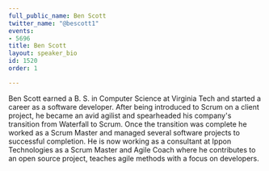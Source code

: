```yaml
---
full_public_name: Ben Scott
twitter_name: "@bescott1"
events:
- 5696
title: Ben Scott
layout: speaker_bio
id: 1520
order: 1

---
```

Ben Scott earned a B. S. in Computer Science at Virginia Tech and started a career as a software developer. After being introduced to Scrum on a client project, he became an avid agilist and spearheaded his company's transition from Waterfall to Scrum. Once the transition was complete he worked as a Scrum Master and managed several software projects to successful completion. He is now working as a consultant at Ippon Technologies as a Scrum Master and Agile Coach where he contributes to an open source project, teaches agile methods with a focus on developers. 